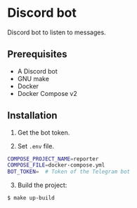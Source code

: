 # Discord bot

Discord bot to listen to messages.

## Prerequisites

- A Discord bot
- GNU make
- Docker
- Docker Compose v2

## Installation

1. Get the bot token.

2. Set `.env` file.

```sh
COMPOSE_PROJECT_NAME=reporter
COMPOSE_FILE=docker-compose.yml
BOT_TOKEN=  # Token of the Telegram bot
```

3. Build the project:

  ```console
  $ make up-build
  ```
